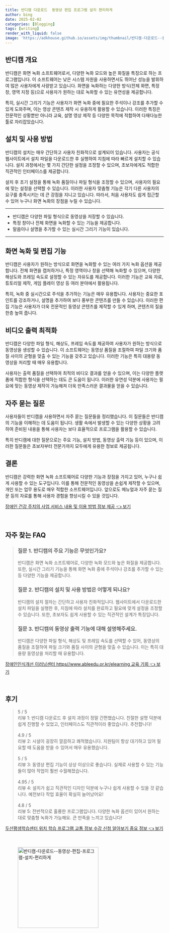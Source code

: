 ```yaml
---
title: 반디캠 다운로드  동영상 편집 프로그램 설치 편리하게
author: bing
date: 2025-02-02
categories: [Blogging]
tags: [writing]
render_with_liquid: false
image: 'https://adkhouse.github.io/assets/img/thumbnail/반디캠-다운로드--동영상-편집-프로그램-설치-편리하게.webp'
---
```



<h2 id='반디캠 개요'>반디캠 개요</h2>

<p>반디캠은 화면 녹화 소프트웨어로서, 다양한 녹화 모드와 높은 화질을 특징으로 하는 프로그램입니다. 이 소프트웨어는 낮은 시스템 자원을 사용하면서도 뛰어난 성능을 발휘하여 많은 사용자에게 사랑받고 있습니다. 화면을 녹화하는 다양한 방식(전체 화면, 특정 창, 영역 지정 등)으로 사용자가 원하는 대로 녹화할 수 있는 유연성을 제공합니다.</p>

<p>특히, 실시간 그리기 기능은 사용자가 화면 녹화 중에 필요한 주석이나 강조를 추가할 수 있게 도와주며, 이는 영상 콘텐츠 제작 시 유용하게 활용할 수 있습니다. 이러한 특징은 전문적인 상황뿐만 아니라 교육, 설명 영상 제작 등 다양한 목적에 적합하여 다재다능한 툴로 자리잡았습니다.</p>

<h2 id='설치 및 사용 방법'>설치 및 사용 방법</h2>

<p>반디캠의 설치는 매우 간단하고 사용자 친화적으로 설계되어 있습니다. 사용자는 공식 웹사이트에서 설치 파일을 다운로드한 후 실행하여 지침에 따라 빠르게 설치할 수 있습니다. 설치 과정에서는 몇 가지 간단한 설정을 조정할 수 있으며, 초보자에게도 적합한 직관적인 인터페이스를 제공합니다.</p>

<p>설치 후 초기 설정을 통해 녹화 품질이나 파일 형식을 조정할 수 있으며, 사용자의 필요에 맞는 설정을 선택할 수 있습니다. 이러한 사용자 맞춤형 기능은 각기 다른 사용자의 요구를 충족시키는 데 큰 강점을 지니고 있습니다. 따라서, 처음 사용자도 쉽게 접근할 수 있어 누구나 화면 녹화의 장점을 누릴 수 있습니다.</p>

<hr />

<ul>
    <li>반디캠은 다양한 파일 형식으로 동영상을 저장할 수 있습니다.</li>
    <li>특정 창이나 전체 화면을 녹화할 수 있는 기능을 제공합니다.</li>
    <li>말씀이나 설명을 추가할 수 있는 실시간 그리기 기능이 있습니다.</li>
</ul>

<hr />

<h2 id='화면 녹화 및 편집 기능'>화면 녹화 및 편집 기능</h2>

<p>반디캠은 사용자가 원하는 방식으로 화면을 녹화할 수 있는 여러 가지 녹화 옵션을 제공합니다. 전체 화면을 캡처하거나, 특정 영역이나 창을 선택해 녹화할 수 있으며, 다양한 해상도와 프레임 속도로 설정할 수 있는 자유도를 제공합니다. 이러한 기능은 교육 자료, 튜토리얼 제작, 게임 플레이 영상 등 여러 분야에서 활용됩니다.</p>

<p>특히, 녹화 중 실시간으로 주석을 추가하는 기능은 매우 유용합니다. 사용자는 중요한 포인트를 강조하거나, 설명을 추가하여 보다 풍부한 콘텐츠를 만들 수 있습니다. 이러한 편집 기능은 사용자가 더욱 전문적인 동영상 콘텐츠를 제작할 수 있게 하며, 콘텐츠의 질을 한층 높여 줍니다.</p>

<h2 id='비디오 출력 최적화'>비디오 출력 최적화</h2>

<p>반디캠은 다양한 파일 형식, 해상도, 프레임 속도를 제공하여 사용자가 원하는 방식으로 동영상을 생성할 수 있습니다. 이 소프트웨어는 동영상 품질을 조절하여 파일 크기와 품질 사이의 균형을 맞출 수 있는 기능을 갖추고 있습니다. 이러한 기능은 특히 대용량 동영상을 처리할 때 매우 유용합니다.</p>

<p>사용자는 출력 품질을 선택하여 최적의 비디오 결과를 얻을 수 있으며, 이는 다양한 플랫폼에 적합한 형식을 선택하는 데도 큰 도움이 됩니다. 이러한 유연성 덕분에 사용자는 필요에 맞는 동영상 제작이 가능해져 더욱 만족스러운 결과물을 얻을 수 있습니다.</p>

<h2 id='자주 묻는 질문'>자주 묻는 질문</h2>

<p>사용자들이 반디캠을 사용하면서 자주 묻는 질문들을 정리했습니다. 이 질문들은 반디캠의 기능을 이해하는 데 도움이 됩니다. 생활 속에서 발생할 수 있는 다양한 상황을 고려하여 준비된 내용을 통해 사용자는 보다 효율적으로 프로그램을 활용할 수 있습니다.</p>

<p>특히 반디캠에 대한 질문으로는 주요 기능, 설치 방법, 동영상 출력 기능 등이 있으며, 이러한 질문들은 초보자부터 전문가까지 모두에게 유용한 정보로 제공됩니다.</p>

<h2 id='결론'>결론</h2>

<p>반디캠은 강력한 화면 녹화 소프트웨어로 다양한 기능과 장점을 가지고 있어, 누구나 쉽게 사용할 수 있는 도구입니다. 이를 통해 전문적인 동영상을 손쉽게 제작할 수 있으며, 개인 또는 업무 용도로 매우 적합한 소프트웨어입니다. 앞으로도 메뉴얼과 자주 묻는 질문 등의 자료를 통해 사용자 경험을 향상시킬 수 있을 것입니다.</p>


<p><a class="click-button" title="장애인 건강 주치의 사업 서비스 내용 및 이용 방법 정보 제공" href="https://adkhouse.github.io/posts/%EC%9E%A5%EC%95%A0%EC%9D%B8-%EA%B1%B4%EA%B0%95-%EC%A3%BC%EC%B9%98%EC%9D%98-%EC%82%AC%EC%97%85-%EC%84%9C%EB%B9%84%EC%8A%A4-%EB%82%B4%EC%9A%A9-%EB%B0%8F-%EC%9D%B4%EC%9A%A9-%EB%B0%A9%EB%B2%95-%EC%A0%95%EB%B3%B4-%EC%A0%9C%EA%B3%B5/" rel="dofollow">장애인 건강 주치의 사업 서비스 내용 및 이용 방법 정보 제공 👈 보기</a></p><br>
<h2 id='자주_찾는_FAQ'>자주 찾는 FAQ</h2>
<div itemscope="" itemtype="https://schema.org/FAQPage"> 
<blockquote> 
<div itemscope="" itemprop="mainEntity" itemtype="https://schema.org/Question"> 
<h3 itemprop="name">질문 1. 반디캠의 주요 기능은 무엇인가요?</h3> 
<div itemscope="" itemprop="acceptedAnswer" itemtype="https://schema.org/Answer"> 
<span itemprop="text"> 
<p>반디캠은 화면 녹화 소프트웨어로, 다양한 녹화 모드와 높은 화질을 제공합니다. 또한, 실시간 그리기 기능을 통해 화면 녹화 중에 주석이나 강조를 추가할 수 있는 등 다양한 기능을 제공합니다.</p> 
</span> 
</div> 
</div> 

<div itemscope="" itemprop="mainEntity" itemtype="https://schema.org/Question"> 
<h3 itemprop="name">질문 2. 반디캠의 설치 및 사용 방법은 어떻게 되나요?</h3> 
<div itemscope="" itemprop="acceptedAnswer" itemtype="https://schema.org/Answer"> 
<span itemprop="text"> 
<p>반디캠의 설치 절차는 간단하고 사용자 친화적입니다. 웹사이트에서 다운로드한 설치 파일을 실행한 후, 지침에 따라 설치를 완료하고 필요에 맞게 설정을 조정할 수 있습니다. 또한, 초보자도 쉽게 사용할 수 있는 직관적인 설계가 특징입니다.</p> 
</span> 
</div> 
</div> 

<div itemscope="" itemprop="mainEntity" itemtype="https://schema.org/Question"> 
<h3 itemprop="name">질문 3. 반디캠의 동영상 출력 기능에 대해 설명해주세요.</h3> 
<div itemscope="" itemprop="acceptedAnswer" itemtype="https://schema.org/Answer"> 
<span itemprop="text"> 
<p>반디캠은 다양한 파일 형식, 해상도 및 프레임 속도를 선택할 수 있어, 동영상의 품질을 조절하여 파일 크기와 품질 사이의 균형을 맞출 수 있습니다. 이는 특히 대용량 동영상을 처리할 때 유용합니다.</p> 
</span> 
</div> 
</div> 
</blockquote> 
</div>
<p><a class="click-button" title="장애인인식개선 이러닝센터 https//www.ableedu.or.kr/elearning 교육 기회" href="https://adkhouse.github.io/posts/%EC%9E%A5%EC%95%A0%EC%9D%B8%EC%9D%B8%EC%8B%9D%EA%B0%9C%EC%84%A0-%EC%9D%B4%EB%9F%AC%EB%8B%9D%EC%84%BC%ED%84%B0-httpswww.ableedu.or.krelearning-%EA%B5%90%EC%9C%A1-%EA%B8%B0%ED%9A%8C/" rel="dofollow">장애인인식개선 이러닝센터 https//www.ableedu.or.kr/elearning 교육 기회 👈 보기</a></p><br>
<h2 id='후기'>후기</h2>
<div itemscope itemtype="https://schema.org/Product">
  <blockquote>
  <div itemprop="review" itemscope itemtype="https://schema.org/Review">
      <div itemprop="reviewRating" itemscope itemtype="https://schema.org/Rating"> <span itemprop="ratingValue">5</span> / <span itemprop="bestRating">5</span> </div>
      <span itemprop="reviewBody">리뷰 1: 반디캠 다운로드 후 설치 과정이 정말 간편했습니다. 친절한 설명 덕분에 쉽게 진행할 수 있었고, 인터페이스도 직관적이라 좋았습니다. 추천합니다!</span>
  </div>
  <br>
  <div itemprop="review" itemscope itemtype="https://schema.org/Review">
      <div itemprop="reviewRating" itemscope itemtype="https://schema.org/Rating"> <span itemprop="ratingValue">4.9</span> / <span itemprop="bestRating">5</span> </div>
      <span itemprop="reviewBody">리뷰 2: 시설이 굉장히 깔끔하고 쾌적했습니다. 지원팀이 항상 대기하고 있어 필요할 때 도움을 받을 수 있어서 매우 유용했습니다.</span>
  </div>
  <br>
  <div itemprop="review" itemscope itemtype="https://schema.org/Review">
      <div itemprop="reviewRating" itemscope itemtype="https://schema.org/Rating"> <span itemprop="ratingValue">5</span> / <span itemprop="bestRating">5</span> </div>
      <span itemprop="reviewBody">리뷰 3: 동영상 편집 기능이 상상 이상으로 좋습니다. 실제로 사용할 수 있는 기능들이 많아 작업이 훨씬 수월해졌습니다.</span>
  </div>
  <br>
  <div itemprop="review" itemscope itemtype="https://schema.org/Review">
      <div itemprop="reviewRating" itemscope itemtype="https://schema.org/Rating"> <span itemprop="ratingValue">4.95</span> / <span itemprop="bestRating">5</span> </div>
      <span itemprop="reviewBody">리뷰 4: 설치가 쉽고 직관적인 디자인 덕분에 누구나 쉽게 사용할 수 있을 것 같습니다. 예전보다 작업 효율이 확실히 늘어났어요!</span>
  </div>
  <br>
  <div itemprop="review" itemscope itemtype="https://schema.org/Review">
      <div itemprop="reviewRating" itemscope itemtype="https://schema.org/Rating"> <span itemprop="ratingValue">4.8</span> / <span itemprop="bestRating">5</span> </div>
      <span itemprop="reviewBody">리뷰 5: 전반적으로 훌륭한 프로그램입니다. 다양한 녹화 옵션이 있어서 원하는 대로 맞춤형 녹화가 가능해요. 큰 만족을 느끼고 있습니다!</span>
  </div>
  </blockquote>
</div>
<p><a class="click-button" title="두산평생학습센터 위치 학습 프로그램 교통 정보 수강 신청 알아보기 중요 정보" href="https://adkhouse.github.io/posts/%EB%91%90%EC%82%B0%ED%8F%89%EC%83%9D%ED%95%99%EC%8A%B5%EC%84%BC%ED%84%B0-%EC%9C%84%EC%B9%98-%ED%95%99%EC%8A%B5-%ED%94%84%EB%A1%9C%EA%B7%B8%EB%9E%A8-%EA%B5%90%ED%86%B5-%EC%A0%95%EB%B3%B4-%EC%88%98%EA%B0%95-%EC%8B%A0%EC%B2%AD-%EC%95%8C%EC%95%84%EB%B3%B4%EA%B8%B0-%EC%A4%91%EC%9A%94-%EC%A0%95%EB%B3%B4/" rel="dofollow">두산평생학습센터 위치 학습 프로그램 교통 정보 수강 신청 알아보기 중요 정보 👈 보기</a></p><br>
<figure class="image"><img src="https://adkhouse.github.io/assets/img/thumbnail/반디캠-다운로드--동영상-편집-프로그램-설치-편리하게.webp" alt="반디캠-다운로드--동영상-편집-프로그램-설치-편리하게" width="256" height="256"></figure>